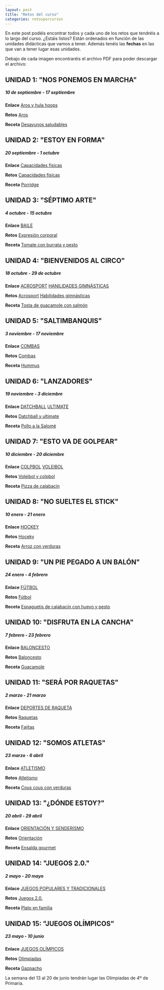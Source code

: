 ```yaml
---
layout: post
title: "Retos del curso"
categories: retosporcursos
---
```


En este post podéis encontrar todos y cada uno de los retos que tendréis a lo largo del curso. ¿Estáis listos? Están ordenados en función de las unidades didácticas que vamos a tener. Además tenéis las **fechas** en las que van a tener lugar esas unidades.

Debajo de cada imagen encontraréis el archivo PDF para poder descargar el archivo:

## UNIDAD 1: "NOS PONEMOS EN MARCHA"

##### *10 de septiembre - 17 septiembre*

**Enlace** [Aros y hula hoops](https://danieledufis.github.io/comba/aros-hulahoops)

**Retos** [Aros](https://danieledufis.github.io/pdfs/Aros-retos-4.pdf)

**Receta** [Desayunos saludables](https://danieledufis.github.io/pdfs/Receta-DESAYUNOS%20SALUDABLES.pdf)


## UNIDAD 2: "ESTOY EN FORMA"

##### *20 septiembre - 1 octubre*

**Enlace** [Capacidades físicas](https://danieledufis.github.io/conozcomicuerpo/conozcomicuerpo-capfisicas)

**Retos** [Capacidades físicas](https://danieledufis.github.io/pdfs/Cap.f%C3%ADsica-retos-4.pdf)

**Receta** [Porridge](https://danieledufis.github.io/pdfs/Receta-Porridge.pdf)


## UNIDAD 3: "SÉPTIMO ARTE"

##### *4 octubre - 15 octubre*

**Enlace** [BAILE](https://danieledufis.github.io/baile/baile)

**Retos** [Expresión corporal](https://danieledufis.github.io/pdfs/Expresi%C3%B3n-corporal-retos-4.pdf)

**Receta** [Tomate con burrata y pesto](https://danieledufis.github.io/pdfs/Receta-Tomate%20Rosa%20con%20Pesto%20y%20Burrata.pdf)

## UNIDAD 4: "BIENVENIDOS AL CIRCO"

##### *18 octubre - 29 de octubre*

**Enlace** [ACROSPORT](https://danieledufis.github.io/acrosport/acrosport)
           [HANILIDADES GIMNÁSTICAS](https://danieledufis.github.io/habilidadesgimnasticas/habilidadesgimnasticas)
           
**Retos** [Acrosport](https://danieledufis.github.io/pdfs/Acrosport-retos-4.pdf)
          [Habilidades gimnásticas](https://danieledufis.github.io/pdfs/Habilidades-gimn%C3%A1sticas-retos.pdf)
          
**Receta** [Tosta de guacamole con salmón](https://danieledufis.github.io/pdfs/Receta-Tostas%20de%20Guacamole%20de%20Salm%C3%B3n.pdf)


## UNIDAD 5: "SALTIMBANQUIS"

##### *3 noviembre - 17 noviembre*

**Enlace** [COMBAS](https://danieledufis.github.io/comba/combas)

**Retos** [Combas](https://danieledufis.github.io/pdfs/Combas-retos-4.pdf)

**Receta** [Hummus](https://danieledufis.github.io/pdfs/Receta-Hummus.pdf)


## UNIDAD 6: "LANZADORES"

##### *19 noviembre - 3 diciembre*

**Enlace** [DATCHBALL](https://danieledufis.github.io/deportesalternativos/deportesalternativos-datchball)
           [ULTIMATE](https://danieledufis.github.io/deportesalternativos/deportesalternativos-ultimate)
           
**Retos** [Datchball y ultimate](https://danieledufis.github.io/pdfs/Datchball-ultimate-retos-4.pdf)

**Receta** [Pollo a la Salomé](https://danieledufis.github.io/pdfs/Receta-Pollo%20a%20la%20Salom%C3%A9.pdf)           



## UNIDAD 7: "ESTO VA DE GOLPEAR"

##### *10 diciembre - 20 diciembre*

**Enlace** [COLPBOL](https://danieledufis.github.io/deportesalternativos/deportesalternativos-colpbol)
           [VOLEIBOL](https://danieledufis.github.io/voleibol/voleibol)
           
**Retos** [Voleibol y colpbol](https://danieledufis.github.io/pdfs/Voleibol-colpbol-retos-4.pdf)

**Receta** [Pizza de calabacín](https://danieledufis.github.io/pdfs/Receta-Pizza%20Calabacin.pdf)


## UNIDAD 8: "NO SUELTES EL STICK"

##### *10 enero - 21 enero*

**Enlace** [HOCKEY](https://danieledufis.github.io/hockey/hockey)

**Retos** [Hoceky](https://danieledufis.github.io/pdfs/Hockey-retos-4.pdf)

**Receta** [Arroz con verduras](https://danieledufis.github.io/pdfs/Receta-Arroz%20con%20Verduras%2C%20Pollo%20y%20Especias.pdf)


## UNIDAD 9: "UN PIE PEGADO A UN BALÓN"

##### *24 enero - 4 febrero*

**Enlace** [FÚTBOL](https://danieledufis.github.io/futbol/futbol)

**Retos** [Fútbol](https://danieledufis.github.io/pdfs/F%C3%BAtbol-retos-4.pdf)

**Receta** [Espaguetis de calabacín con huevo y pesto](https://danieledufis.github.io/pdfs/Receta-Espaguetis%20de%20Calabacin.pdf)


## UNIDAD 10: "DISFRUTA EN LA CANCHA"

##### *7 febrero - 23 febrero*

**Enlace** [BALONCESTO](https://danieledufis.github.io/baloncesto/baloncesto)

**Retos** [Baloncesto](https://danieledufis.github.io/pdfs/Baloncesto-retos-4.pdf)

**Receta** [Guacamole](https://danieledufis.github.io/pdfs/Receta-Guacamole.pdf)


## UNIDAD 11: "SERÁ POR RAQUETAS"

##### *2 marzo - 21 marzo*

**Enlace** [DEPORTES DE RAQUETA](https://danieledufis.github.io/deportesderaqueta/deportes-de-raqueta)

**Retos** [Raquetas](https://danieledufis.github.io/pdfs/Raquetas-retos-4.pdf)

**Receta** [Fajitas](https://danieledufis.github.io/pdfs/Receta-Fajitas%20de%20Pollo.pdf)


## UNIDAD 12: "SOMOS ATLETAS"

##### *23 marzo - 6 abril*

**Enlace** [ATLETISMO](https://danieledufis.github.io/atletismo/atletismo)

**Retos** [Atletismo](https://danieledufis.github.io/pdfs/Atletismo-retos-4.pdf)

**Receta** [Cous cous con verduras](https://danieledufis.github.io/pdfs/Receta-Cous%20Cous%20con%20Pollo%20y%20Verduras.pdf)


## UNIDAD 13: "¿DÓNDE ESTOY?"

##### *20 abril - 29 abril*

**Enlace** [ORIENTACIÓN Y SENDERISMO](https://danieledufis.github.io/orientacionysenderismo/orientacionysenderismo)

**Retos** [Orientación](https://danieledufis.github.io/pdfs/Orientaci%C3%B3n-retos-4.pdf)

**Receta** [Ensalda gourmet](https://danieledufis.github.io/pdfs/Receta-Ensalada%20Gourmet.pdf)


## UNIDAD 14: "JUEGOS 2.0."

##### *2 mayo - 20 mayo*

**Enlace** [JUEGOS POPULARES Y TRADICIONALES](https://danieledufis.github.io/juegospopularesytradicionales/juegospopularesytradicionales)

**Retos** [Juegos 2.0.](https://danieledufis.github.io/pdfs/Juegos2.0.-retos-4.pdf)

**Receta** [Plato en familia](https://danieledufis.github.io/pdfs/RECETA%20EN%20FAMILIA.pdf)


## UNIDAD 15: "JUEGOS OLÍMPICOS"

##### *23 mayo - 10 junio* 

**Enlace** [JUEGOS OLÍMPICOS](https://danieledufis.github.io/juegosolimpicos/juegosolimpicos)

**Retos** [Olimpiadas](https://danieledufis.github.io/pdfs/Olimpiadas-retos-4.pdf)

**Receta** [Gazpacho](https://danieledufis.github.io/pdfs/Receta-Gazpacho.pdf)

La semana del 13 al 20 de junio tendrán lugar las Olimpiadas de 4º de Primaria. 

[Aros]:../../pdfs/Aros-retos-4.pdf
[Desayunos saludables]:../../pdfs/Receta-DESAYUNOS%20SALUDABLES.pdf
[Capacidades físicas]:../../pdfs/Cap.f%C3%ADsica-retos-4.pdf
[Porridge]:../../pdfs/Receta-Porridge.pdf
[Expresión corporal]:../../pdfs/Expresi%C3%B3n-corporal-retos-4.pdf
[Tomate con burrata y pesto]:../../pdfs/Receta-Tomate%20Rosa%20con%20Pesto%20y%20Burrata.pdf
[Acrosport]:../../pdfs/Acrosport-retos-4.pdf
[Habilidades gimnásticas]:../../pdfs/Habilidades-gimn%C3%A1sticas-retos.pdf
[Tosta de guacamole con salmón]:../../pdfs/Receta-Tostas%20de%20Guacamole%20de%20Salm%C3%B3n.pdf
[Combas]:../../pdfs/Combas-retos-4.pdf
[Hummus]:../../pdfs/Receta-Hummus.pdf
[Datchball y ultimate]:../../pdfs/Datchball-ultimate-retos-4.pdf
[Pollo a la Salomé]:../../pdfs/Receta-Pollo%20a%20la%20Salom%C3%A9.pdf
[Voleibol y colpbol]:../../pdfs/Voleibol-colpbol-retos-4.pdf
[Pizza de calabacín]:../../pdfs/Receta-Pizza%20Calabacin.pdf
[Hockey]:../../pdfs/https://danieledufis.github.io/pdfs/Hockey-retos-4.pdf
[Arroz con verduras]:../../pdfs/Receta-Arroz%20con%20Verduras%2C%20Pollo%20y%20Especias.pdf
[Fútbol]:../../pdfs/F%C3%BAtbol-retos-4.pdf
[Espaguietis de calabacín con huevo y pesto]:../../pdfs/Receta-Espaguetis%20de%20Calabacin.pdf
[Baloncesto]:../../pdfs/Baloncesto-retos-4.pdf
[Guacamole]:../../pdfs/Receta-Guacamole.pdf
[Raquetas]:../../pdfs/Raquetas-retos-4.pdf
[Fajitas]:../../pdfs/Receta-Fajitas%20de%20Pollo.pdf
[Atletismo]:../../pdfs/Atletismo-retos-4.pdf
[Cous cous con verduras]:../../pdfs/Receta-Cous%20Cous%20con%20Pollo%20y%20Verduras.pdf
[Orientación]:../../pdfs/Orientaci%C3%B3n-retos-4.pdf
[Ensalada gourmet]:../../pdfs/Receta-Ensalada%20Gourmet.pdf
[Juegos 2.0.]:../../pdfs/Juegos2.0.-retos-4.pdf
[Plato en familia]:../../pdfs/danieledufis.github.io/pdfs/RECETA%20EN%20FAMILIA.pdf
[Olimpiadas]:../../pdfs/Olimpiadas-retos-4.pdf
[Gazpacho]:../../pdfs/Receta-Gazpacho.pdf
